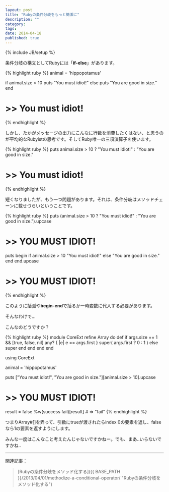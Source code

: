 ```yaml
---
layout: post
title: "Rubyの条件分岐をもっと簡潔に"
description: ""
category: 
tags: 
date: 2014-04-18
published: true
---
```

{% include JB/setup %}

条件分岐の構文としてRubyには「**if-else**」があります。

{% highlight ruby %}
animal = 'hippopotamus'

if animal.size > 10
  puts "You must idiot!"
else
  puts "You are good in size."
end
# >> You must idiot!
{% endhighlight %}

しかし、たかがメッセージの出力にこんなに行数を消費したくはない、と思うのが平均的なRubyistの思考です。そしてRuby唯一の三項演算子を使います。

{% highlight ruby %}
puts animal.size > 10 ? "You must idiot!" : "You are good in size."
# >> You must idiot!
{% endhighlight %}

短くなりましたが、もう一つ問題があります。それは、条件分岐はメソッドチェーンに載せづらいということです。

{% highlight ruby %}
puts (animal.size > 10 ? "You must idiot!" : "You are good in size.").upcase
# >> YOU MUST IDIOT!

puts begin
  if animal.size > 10
    "You must idiot!"
  else
    "You are good in size."
  end
end.upcase
# >> YOU MUST IDIOT!
{% endhighlight %}

このように括弧や**begin-end**で括るか一時変数に代入する必要があります。

そんなわけで...

こんなのどうですか？

{% highlight ruby %}
module CoreExt
  refine Array do
    def [](*args)
      if args.size == 1 &&
         [true, false, nil].any? { |e| e == args.first }
        super( args.first ? 0 : 1 )
      else
        super
      end
    end
  end
end

using CoreExt

animal = 'hippopotamus'

puts ["You must idiot!", "You are good in size."][animal.size > 10].upcase
# >> YOU MUST IDIOT!

result = false
%w(success fail)[result] # => "fail"
{% endhighlight %}

つまりArray#[]を弄って、引数にtrueが渡されたらindex 0の要素を返し、falseなら1の要素を返すようにします。

みんな一度はこんなこと考えたんじゃないですかねー。でも、まあ..いらないですかね..

---

関連記事：

> [Rubyの条件分岐をメソッド化する]({{ BASE_PATH }}/2013/04/01/methodize-a-conditional-operator/ "Rubyの条件分岐をメソッド化する")

